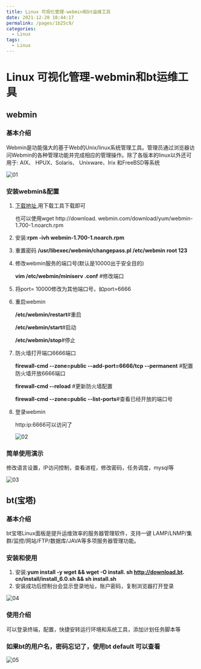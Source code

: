 ```yaml
---
title: Linux 可视化管理-webmin和bt运维工具
date: 2021-12-20 18:44:17
permalink: /pages/1b25c9/
categories:
  - Linux
tags:
  - Linux
---
```

# Linux 可视化管理-webmin和bt运维工具

## webmin

### 基本介绍

Webmin是功能强大的基于Web的Unix/linux系统管理工具。管理员通过浏览器访问Webmin的各种管理功能并完成相应的管理操作。除了各版本的linux以外还可用于: AIX、 HPUX、Solaris、 Unixware、Irix 和FreeBSD等系统

![01](https://cdn.jsdelivr.net/gh/xustudyxu/image-hosting@master/studynotes/Linux/images/22/01.png)

### 安装webmin&配置

1. [下载地址](http://download.webmin.com/download/yum/),用下载工具下载即可

   也可以使用wget http://download. webmin.com/download/yum/webmin-1.700-1.noarch.rpm
   
2. 安装:**rpm -ivh webmin-1.700-1.noarch.rpm**

3. 重置密码 **/usr/libexec/webmin/changepass.pl /etc/webmin root 123**

4. 修改webmin服务的端口号(默认是10000出于安全目的)

   **vim /etc/webmin/miniserv .conf** #修改端口
   
5. 将port= 10000修改为其他端口号，如port=6666

6. 重启webmin

   **/etc/webmin/restart**#重启

   **/etc/webmin/start**#启动

   **/etc/webmin/stop**#停止
   
7. 防火墙打开端口6666端口

   **firewall-cmd --zone=public --add-port=6666/tcp --permanent** #配置防火墙开放6666端口

   **firewall-cmd --reload** #更新防火墙配置

   **firewall-cmd --zone=public --list-ports**#查看已经开放的端口号

8. 登录webmin

   http:ip:6666可以访问了

   ![02](https://cdn.jsdelivr.net/gh/xustudyxu/image-hosting@master/studynotes/Linux/images/22/02.png)

### 简单使用演示

修改语言设置，IP访问控制，查看进程，修改密码，任务调度，mysql等

![03](https://cdn.jsdelivr.net/gh/xustudyxu/image-hosting@master/studynotes/Linux/images/22/03.png)

## bt(宝塔)

### 基本介绍

bt宝塔Linux面板是提升运维效率的服务器管理软件，支持一键 LAMP/LNMP/集群/监控/网站/FTP/数据库/JAVA等多项服务器管理功能。

### 安装和使用

1. 安装:**yum install -y wget && wget -O install. sh http://download.bt. cn/install/install_6.0.sh && sh install.sh**
2. 安装成功后控制台会显示登录地址，账户密码，复制浏览器打开登录

![04](https://cdn.jsdelivr.net/gh/xustudyxu/image-hosting@master/studynotes/Linux/images/22/04.png)

### 使用介绍

可以登录终端，配置，快捷安转运行环境和系统工具，添加计划任务脚本等

### 如果bt的用户名，密码忘记了，使用bt default 可以查看
![05](https://cdn.jsdelivr.net/gh/xustudyxu/image-hosting@master/studynotes/Linux/images/22/05.png)

